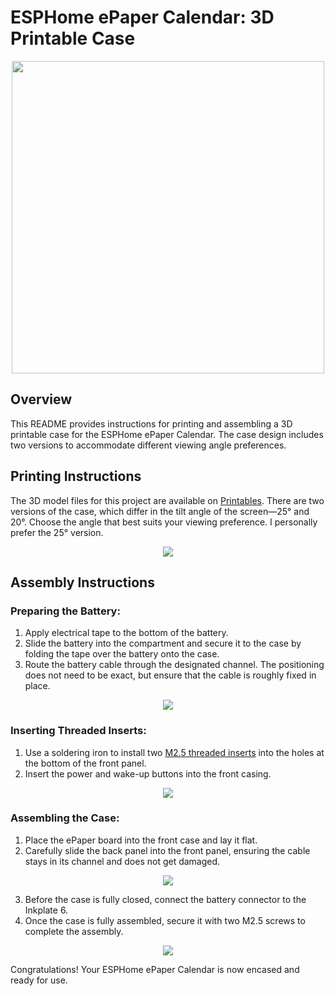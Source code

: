 # ESPHome ePaper Calendar: 3D Printable Case

<p align="center">
  <img height="500px" src="https://github.com/paviro/ESPHome-Calendar/assets/992826/c0be1019-d775-40d1-a021-bb1cca7c0049">
</p>

## Overview
This README provides instructions for printing and assembling a 3D printable case for the ESPHome ePaper Calendar. The case design includes two versions to accommodate different viewing angle preferences.

## Printing Instructions

The 3D model files for this project are available on [Printables](https://www.printables.com/model/806222-epaper-calendar). There are two versions of the case, which differ in the tilt angle of the screen—25° and 20°. Choose the angle that best suits your viewing preference. I personally prefer the 25° version.

<p align="center">
  <img src="https://github.com/paviro/ESPHome-ePaper-Calendar/assets/992826/2db0a390-76e4-449d-b39c-109a66783895">
</p>

## Assembly Instructions

### Preparing the Battery:
1. Apply electrical tape to the bottom of the battery.
2. Slide the battery into the compartment and secure it to the case by folding the tape over the battery onto the case.
3. Route the battery cable through the designated channel. The positioning does not need to be exact, but ensure that the cable is roughly fixed in place.

<p align="center">
  <img src="https://github.com/paviro/ESPHome-ePaper-Calendar/assets/992826/62433103-38f8-46d7-a830-b0de4cabae7c">
</p>

### Inserting Threaded Inserts:
1. Use a soldering iron to install two [M2.5 threaded inserts](https://www.amazon.com/M2-M2-5-M3-M4-M5/dp/B0C2HGNYLX) into the holes at the bottom of the front panel.
2. Insert the power and wake-up buttons into the front casing.

<p align="center">
  <img src="https://github.com/paviro/ESPHome-ePaper-Calendar/assets/992826/e22b9c48-85c2-4f09-b060-c380150fd2fa">
</p>

### Assembling the Case:
1. Place the ePaper board into the front case and lay it flat.
2. Carefully slide the back panel into the front panel, ensuring the cable stays in its channel and does not get damaged.

<p align="center">
  <img src="https://github.com/paviro/ESPHome-ePaper-Calendar/assets/992826/39f64882-da5c-4bf7-baab-3a9f0b589ea7">
</p>

3. Before the case is fully closed, connect the battery connector to the Inkplate 6.
4. Once the case is fully assembled, secure it with two M2.5 screws to complete the assembly.

<p align="center">
  <img src="https://github.com/paviro/ESPHome-ePaper-Calendar/assets/992826/f9aa01cc-e26b-4f77-aa72-d7f1ca45e9e0">
</p>

Congratulations! Your ESPHome ePaper Calendar is now encased and ready for use.

